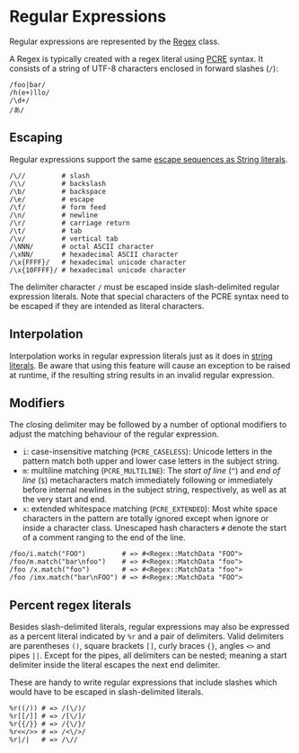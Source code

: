 # Regular Expressions

Regular expressions are represented by the [Regex](https://crystal-lang.org/api/latest/Regex.html) class.

A Regex is typically created with a regex literal using [PCRE](http://pcre.org/pcre.txt) syntax. It consists of a string of UTF-8 characters enclosed in forward slashes (`/`):

```crystal
/foo|bar/
/h(e+)llo/
/\d+/
/あ/
```

## Escaping

Regular expressions support the same [escape sequences as String literals](./string.md).

```crystal
/\//         # slash
/\\/         # backslash
/\b/         # backspace
/\e/         # escape
/\f/         # form feed
/\n/         # newline
/\r/         # carriage return
/\t/         # tab
/\v/         # vertical tab
/\NNN/       # octal ASCII character
/\xNN/       # hexadecimal ASCII character
/\x{FFFF}/   # hexadecimal unicode character
/\x{10FFFF}/ # hexadecimal unicode character
```

The delimiter character `/` must be escaped inside slash-delimited regular expression literals.
Note that special characters of the PCRE syntax need to be escaped if they are intended as literal characters.

## Interpolation

Interpolation works in regular expression literals just as it does in [string literals](./string.md). Be aware that using this feature will cause an exception to be raised at runtime, if the resulting string results in an invalid regular expression.

## Modifiers

The closing delimiter may be followed by a number of optional modifiers to adjust the matching behaviour of the regular expression.

* `i`: case-insensitive matching (`PCRE_CASELESS`):  Unicode letters in the pattern match both upper and lower case letters in the subject string.
* `m`: multiline matching (`PCRE_MULTILINE`): The *start of line* (`^`) and *end of line* (`$`) metacharacters match immediately following or immediately before internal newlines in the subject string, respectively, as well as at the very start and end.
* `x`: extended whitespace matching (`PCRE_EXTENDED`): Most white space characters in the pattern are totally ignored except when ignore or inside a character class. Unescaped hash characters `#` denote the start of a comment ranging to the end of the line.

```crystal
/foo/i.match("FOO")         # => #<Regex::MatchData "FOO">
/foo/m.match("bar\nfoo")    # => #<Regex::MatchData "foo">
/foo /x.match("foo")        # => #<Regex::MatchData "foo">
/foo /imx.match("bar\nFOO") # => #<Regex::MatchData "FOO">
```

## Percent regex literals

Besides slash-delimited literals, regular expressions may also be expressed as a percent literal indicated by `%r` and a pair of delimiters. Valid delimiters are parentheses `()`, square brackets `[]`, curly braces `{}`, angles `<>` and pipes `||`. Except for the pipes, all delimiters can be nested; meaning a start delimiter inside the literal escapes the next end delimiter.

These are handy to write regular expressions that include slashes which would have to be escaped in slash-delimited literals.

```crystal
%r((/)) # => /(\/)/
%r[[/]] # => /[\/]/
%r{{/}} # => /{\/}/
%r<</>> # => /<\/>/
%r|/|   # => /\//
```

